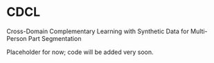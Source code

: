 # CDCL
Cross-Domain Complementary Learning with Synthetic Data for Multi-Person Part Segmentation

Placeholder for now; code will be added very soon.
